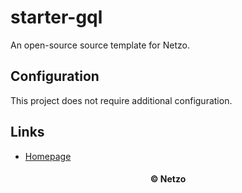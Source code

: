 # starter-gql

An open-source source template for Netzo.

## Configuration

This project does not require additional configuration.

## Links

- [Homepage](https://app.netzo.io/templates/starter-gql)

<div align="center">
  <h4>© Netzo</h4>
</div>
